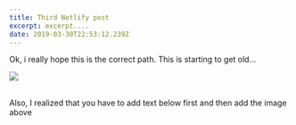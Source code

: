 ```yaml
---
title: Third Netlify post
excerpt: excerpt....
date: 2019-03-30T22:53:12.239Z
---
```

Ok, i really hope this is the correct path. This is starting to get old...

![](/images/screen-shot-2019-03-30-at-4.48.02-pm.png)

\
Also, I realized that you have to add text below first and then add the image above
